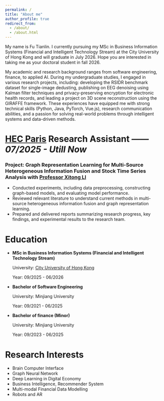 ```yaml
---
permalink: /
title: "About me"
author_profile: true
redirect_from: 
  - /about/
  - /about.html
---
```


My name is Fu Tianlin.  I currently pursuing my MSc in Business Information Systems (Financial and Intelligent Technology Stream) at the City University of Hong Kong and will graduate in July 2026. Hope you are interested in taking me as your doctoral student in fall 2026.

My academic and research background ranges from software engineering, finance, to applied AI. During my undergraduate studies, I engaged in various research projects, including: developing the RSIDR benchmark dataset for single-image dedusting, publishing on EEG denoising using Kalman filter techniques and privacy-preserving encryption for electronic health records, and leading a project on 3D scene reconstruction using the GIRAFFE framework. These experiences have equipped me with strong technical skills (Python, Java, PyTorch, Vue.js), research communication abilities, and a passion for solving real-world problems through intelligent systems and data-driven methods.

[HEC Paris](https://www.hec.edu/en) Research Assistant  *—— 07/2025 - Utill Now*
======
### Project: Graph Representation Learning for Multi-Source Heterogeneous Information Fusion and Stock Time Series Analysis with [Professor Xitong LI](https://www.hec.edu/en/faculty-research/faculty-directory/faculty-member/li-xitong)

- Conducted experiments, including data preprocessing, constructing graph-based models, and evaluating model performance.
- Reviewed relevant literature to understand current methods in multi-source heterogeneous information fusion and graph representation learning.
- Prepared and delivered reports summarizing research progress, key findings, and experimental results to the research team.

Education
======

- **MSc in Business Information Systems (Financial and Intelligent Technology Stream)**

  University: [City University of Hong Kong](https://www.cityu.edu.hk/)

  Year: 09/2025 - 06/2026

- **Bachelor of Software Engineering**

  University: Minjiang University

  Year: 09/2021 - 06/2025

- **Bachelor of finance (Minor)**

  University: Minjiang University

  Year: 09/2023 - 06/2025

Research Interests
======

- Brain Computer Interface
- Graph Neural Network
- Deep Learning in Digital Economy
- Business Intelligence, Recommender System
- Multi-modal Financial Data Modelling
- Robots and AR